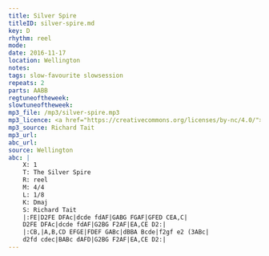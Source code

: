 ```yaml
---
title: Silver Spire
titleID: silver-spire.md
key: D
rhythm: reel
mode:
date: 2016-11-17
location: Wellington
notes:
tags: slow-favourite slowsession 
repeats: 2 
parts: AABB 
regtuneoftheweek:
slowtuneoftheweek:
mp3_file: /mp3/silver-spire.mp3
mp3_licence: <a href="https://creativecommons.org/licenses/by-nc/4.0/">CC-BY-NC-4.0</a>
mp3_source: Richard Tait
mp3_url: 
abc_url:
source: Wellington
abc: |
    X: 1
    T: The Silver Spire
    R: reel
    M: 4/4
    L: 1/8
    K: Dmaj
    S: Richard Tait
    |:FE|D2FE DFAc|dcde fdAF|GABG FGAF|GFED CEA,C|
    D2FE DFAc|dcde fdAF|G2BG F2AF|EA,CE D2:|
    |:CB,|A,B,CD EFGE|FDEF GABc|dBBA Bcde|f2gf e2 (3ABc|
    d2fd cdec|BABc dAFD|G2BG F2AF|EA,CE D2:|
---
```

